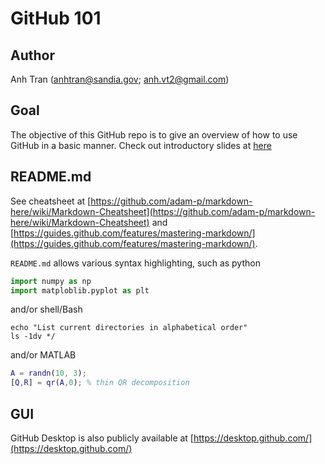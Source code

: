 # GitHub 101

## Author

Anh Tran (anhtran@sandia.gov; anh.vt2@gmail.com)

## Goal

The objective of this GitHub repo is to give an overview of how to use GitHub in a basic manner. Check out introductory slides at [here](https://github.com/anhvt2/github-tutorials/blob/main/githubTutorials.pdf)

## README.md

See cheatsheet at [https://github.com/adam-p/markdown-here/wiki/Markdown-Cheatsheet](https://github.com/adam-p/markdown-here/wiki/Markdown-Cheatsheet) and [https://guides.github.com/features/mastering-markdown/](https://guides.github.com/features/mastering-markdown/).

`README.md` allows various syntax highlighting, such as python

```python
import numpy as np
import matploblib.pyplot as plt
```

and/or shell/Bash

```shell
echo "List current directories in alphabetical order"
ls -1dv */
```

and/or MATLAB
```matlab
A = randn(10, 3);
[Q,R] = qr(A,0); % thin QR decomposition
```

## GUI

GitHub Desktop is also publicly available at [https://desktop.github.com/](https://desktop.github.com/)


